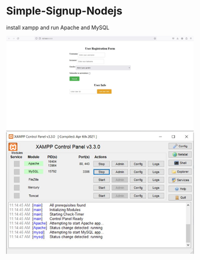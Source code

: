 # Simple-Signup-Nodejs

install xampp and run Apache and MySQL

<img src="Capture.JPG">

<img src="1.JPG">
